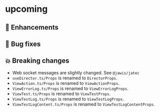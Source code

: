 # upcoming

## :tada: Enhancements

## :bug: Bug fixes

## :boom: Breaking changes

- Web socket messages are slightly changed. See `@jawis/jatec`
- `useDirector.ts/Props` is renamed to `DirectorProps`.
- `ViewAction.ts/Props` is renamed to `ViewActionProps`.
- `ViewErrorLog.ts/Props` is renamed to `ViewErrorLogProps`.
- `ViewTest.ts/Props` is renamed to `ViewTestProps`.
- `ViewTestLog.ts/Props` is renamed to `ViewTestLogProps`.
- `ViewTestLogContent.ts/Props` is renamed to `ViewTestLogContentProps`.
